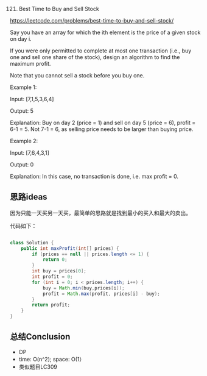 121. Best Time to Buy and Sell Stock

https://leetcode.com/problems/best-time-to-buy-and-sell-stock/


Say you have an array for which the ith element is the price of a given stock on day i.

If you were only permitted to complete at most one transaction (i.e., buy one and sell one share of the stock), design an algorithm to find the maximum profit.

Note that you cannot sell a stock before you buy one.

Example 1:

Input: [7,1,5,3,6,4]

Output: 5

Explanation: Buy on day 2 (price = 1) and sell on day 5 (price = 6), profit = 6-1 = 5.
             Not 7-1 = 6, as selling price needs to be larger than buying price.

Example 2:

Input: [7,6,4,3,1]

Output: 0

Explanation: In this case, no transaction is done, i.e. max profit = 0.


## 思路ideas

因为只能一天买另一天买，最简单的思路就是找到最小的买入和最大的卖出。



代码如下：

```java

class Solution {
    public int maxProfit(int[] prices) {
        if (prices == null || prices.length <= 1) {
            return 0;
        }
        int buy = prices[0];
        int profit = 0;
        for (int i = 0; i < prices.length; i++) {
            buy = Math.min(buy,prices[i]);
            profit = Math.max(profit, prices[i] - buy);
        }
        return profit;
    }        
}

```


## 总结Conclusion

- DP
- time: O(n^2); space: O(1）
- 类似题目LC309

